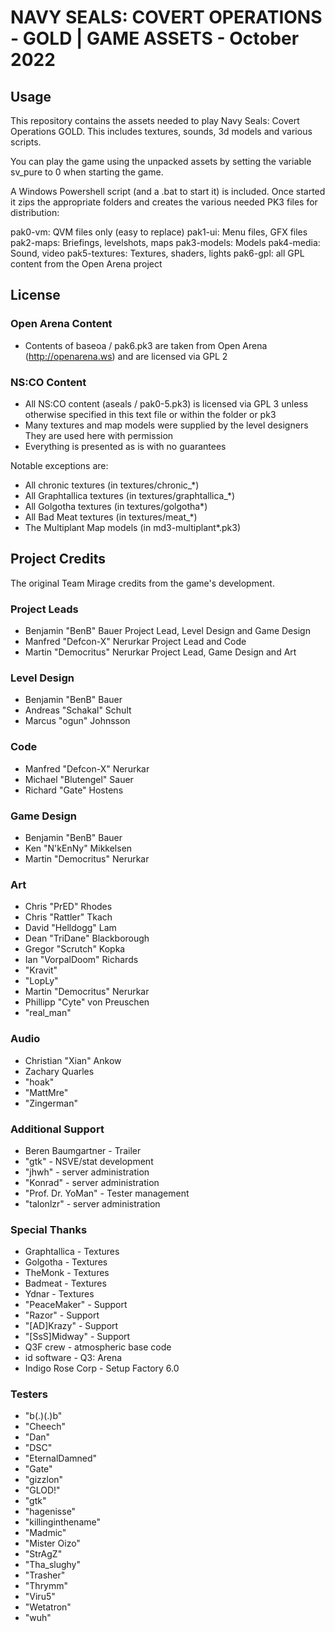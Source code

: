 NAVY SEALS: COVERT OPERATIONS - GOLD | GAME ASSETS - October 2022
==================================================================

Usage
------------------------------------------------------------------

This repository contains the assets needed to play Navy Seals:
Covert Operations GOLD. This includes textures, sounds, 3d models
and various scripts.

You can play the game using the unpacked assets by setting the
variable sv_pure to 0 when starting the game.

A Windows Powershell script (and a .bat to start it) is included.
Once started it zips the appropriate folders and creates the 
various needed PK3 files for distribution:

pak0-vm: QVM files only (easy to replace)
pak1-ui: Menu files, GFX files
pak2-maps: Briefings, levelshots, maps
pak3-models: Models
pak4-media: Sound, video
pak5-textures: Textures, shaders, lights
pak6-gpl: all GPL content from the Open Arena project


License
------------------------------------------------------------------

### Open Arena Content

- Contents of baseoa / pak6.pk3 are taken from Open Arena 
  (http://openarena.ws) and are licensed via GPL 2

### NS:CO Content

- All NS:CO content (aseals / pak0-5.pk3) is licensed via GPL 3 
  unless otherwise specified in this text file or within the folder or pk3
- Many textures and map models were supplied by the level designers
  They are used here with permission
- Everything is presented as is with no guarantees

Notable exceptions are:

- All chronic textures (in textures/chronic_*)
- All Graphtallica textures (in textures/graphtallica_*)
- All Golgotha textures (in textures/golgotha*)
- All Bad Meat textures (in textures/meat_*)
- The Multiplant Map models (in md3-multiplant*.pk3)

Project Credits
------------------------------------------------------------------

The original Team Mirage credits from the game's development.

### Project Leads

- Benjamin "BenB" Bauer
  Project Lead, Level Design and Game Design
- Manfred "Defcon-X" Nerurkar
  Project Lead and Code
- Martin "Democritus" Nerurkar
  Project Lead, Game Design and Art
  
### Level Design

- Benjamin "BenB" Bauer
- Andreas "Schakal" Schult
- Marcus "ogun" Johnsson

### Code

- Manfred "Defcon-X" Nerurkar
- Michael "Blutengel" Sauer
- Richard "Gate" Hostens

### Game Design

- Benjamin "BenB" Bauer
- Ken "N'kEnNy" Mikkelsen
- Martin "Democritus" Nerurkar

### Art

- Chris "PrED" Rhodes
- Chris "Rattler" Tkach
- David "Helldogg" Lam
- Dean "TriDane" Blackborough
- Gregor "Scrutch" Kopka
- Ian "VorpalDoom" Richards
- "Kravit"
- "LopLy"
- Martin "Democritus" Nerurkar
- Phillipp "Cyte" von Preuschen
- "real_man"

### Audio

- Christian "Xian" Ankow
- Zachary Quarles
- "hoak"
- "MattMre"
- "Zingerman"

### Additional Support

- Beren Baumgartner - Trailer
- "gtk" - NSVE/stat development
- "jhwh" - server administration
- "Konrad" - server administration
- "Prof. Dr. YoMan" - Tester management
- "talonlzr" - server administration

### Special Thanks

- Graphtallica - Textures
- Golgotha - Textures
- TheMonk - Textures
- Badmeat - Textures
- Ydnar - Textures
- "PeaceMaker" - Support
- "Razor" - Support
- "[AD]Krazy" - Support
- "[SsS]Midway" - Support
- Q3F crew - atmospheric base code
- id software - Q3: Arena
- Indigo Rose Corp - Setup Factory 6.0

### Testers

- "b(.)(.)b"
- "Cheech"
- "Dan"
- "DSC"
- "EternalDamned"
- "Gate"
- "gizzlon"
- "GLOD!"
- "gtk"
- "hagenisse"
- "killinginthename"
- "Madmic"
- "Mister Oizo"
- "StrAgZ"
- "Tha_slughy"
- "Trasher"
- "Thrymm"
- "Viru5"
- "Wetatron"
- "wuh"
